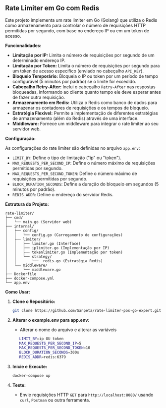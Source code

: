 ## Rate Limiter em Go com Redis

Este projeto implementa um rate limiter em Go (Golang) que utiliza o Redis como armazenamento para controlar o número de requisições HTTP permitidas por segundo, com base no endereço IP ou em um token de acesso.

**Funcionalidades:**

- **Limitação por IP:** Limita o número de requisições por segundo de um determinado endereço IP.
- **Limitação por Token:** Limita o número de requisições por segundo para um token de acesso específico (enviado no cabeçalho `API_KEY`).
- **Bloqueio Temporário:** Bloqueia o IP ou token por um período de tempo configurável (5 minutos por padrão) se o limite for excedido.
- **Cabeçalho Retry-After:** Inclui o cabeçalho `Retry-After` nas respostas bloqueadas, informando ao cliente quanto tempo ele deve esperar antes de fazer outra requisição.
- **Armazenamento em Redis:** Utiliza o Redis como banco de dados para armazenar os contadores de requisições e os tempos de bloqueio.
- **Estratégia Flexível:** Permite a implementação de diferentes estratégias de armazenamento (além do Redis) através de uma interface.
- **Middleware:** Fornece um middleware para integrar o rate limiter ao seu servidor web.

**Configuração:**

As configurações do rate limiter são definidas no arquivo `app.env`:

- `LIMIT_BY`: Define o tipo de limitação ("ip" ou "token").
- `MAX_REQUESTS_PER_SECOND_IP`: Define o número máximo de requisições permitidas por segundo.
- `MAX_REQUESTS_PER_SECOND_TOKEN`: Define o número máximo de requisições permitidas por segundo.
- `BLOCK_DURATION_SECONDS`: Define a duração do bloqueio em segundos (5 minutos por padrão).
- `REDIS_ADDR`: Define o endereço do servidor Redis.

**Estrutura do Projeto:**

```
rate-limiter/
├── cmd/
│   └── main.go (Servidor web)
├── internal/
│   ├── config/
│   │   └── config.go (Carregamento de configurações)
│   ├── limiter/
│   │   ├── limiter.go (Interface)
│   │   ├── iplimiter.go (Implementação por IP)
│   │   ├── tokenlimiter.go (Implementação por token)
│   │   └── strategy/
│   │       └──  redis.go (Estratégia Redis)
│   └── middleware/
│       └── middleware.go
├── Dockerfile
├── docker-compose.yml
└── app.env
```

**Como Usar:**

1. **Clone o Repositório:**

   ```bash
   git clone https://github.com/Sanpeta/rate-limiter-pos-go-expert.git
   ```
   
2. **Alterar o example.env para app.env:**
   
   - Alterar o nome do arquivo e alterar as variáveis
   ```bash
      LIMIT_BY=ip OU token
      MAX_REQUESTS_PER_SECOND_IP=5
      MAX_REQUESTS_PER_SECOND_TOKEN=10
      BLOCK_DURATION_SECONDS=300s
      REDIS_ADDR=redis:6379
      ```

3. **Inicie e Execute:**

   ```bash
   docker-compose up
   ```

4. **Teste:**

   - Envie requisições HTTP `GET` para `http://localhost:8080/` usando `curl`, `Postman` ou outra ferramenta.
